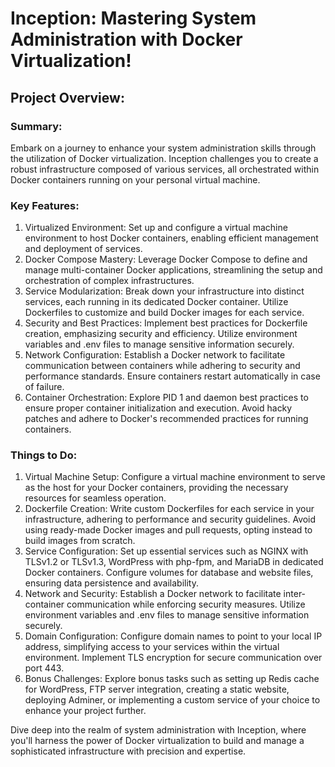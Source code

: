 # Inception: Mastering System Administration with Docker Virtualization!

## Project Overview:

### Summary:

Embark on a journey to enhance your system administration skills through the utilization of Docker virtualization. Inception challenges you to create a robust infrastructure composed of various services, all orchestrated within Docker containers running on your personal virtual machine.

### Key Features:

1. Virtualized Environment: Set up and configure a virtual machine environment to host Docker containers, enabling efficient management and deployment of services.
2. Docker Compose Mastery: Leverage Docker Compose to define and manage multi-container Docker applications, streamlining the setup and orchestration of complex infrastructures.
3. Service Modularization: Break down your infrastructure into distinct services, each running in its dedicated Docker container. Utilize Dockerfiles to customize and build Docker images for each service.
4. Security and Best Practices: Implement best practices for Dockerfile creation, emphasizing security and efficiency. Utilize environment variables and .env files to manage sensitive information securely.
5. Network Configuration: Establish a Docker network to facilitate communication between containers while adhering to security and performance standards. Ensure containers restart automatically in case of failure.
6. Container Orchestration: Explore PID 1 and daemon best practices to ensure proper container initialization and execution. Avoid hacky patches and adhere to Docker's recommended practices for running containers.

### Things to Do:

1. Virtual Machine Setup: Configure a virtual machine environment to serve as the host for your Docker containers, providing the necessary resources for seamless operation.
2. Dockerfile Creation: Write custom Dockerfiles for each service in your infrastructure, adhering to performance and security guidelines. Avoid using ready-made Docker images and pull requests, opting instead to build images from scratch.
3. Service Configuration: Set up essential services such as NGINX with TLSv1.2 or TLSv1.3, WordPress with php-fpm, and MariaDB in dedicated Docker containers. Configure volumes for database and website files, ensuring data persistence and availability.
4. Network and Security: Establish a Docker network to facilitate inter-container communication while enforcing security measures. Utilize environment variables and .env files to manage sensitive information securely.
5. Domain Configuration: Configure domain names to point to your local IP address, simplifying access to your services within the virtual environment. Implement TLS encryption for secure communication over port 443.
6. Bonus Challenges: Explore bonus tasks such as setting up Redis cache for WordPress, FTP server integration, creating a static website, deploying Adminer, or implementing a custom service of your choice to enhance your project further.

Dive deep into the realm of system administration with Inception, where you'll harness the power of Docker virtualization to build and manage a sophisticated infrastructure with precision and expertise.
